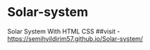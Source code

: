 # Solar-system
Solar System With HTML CSS
##visit - https://semihyildirim57.github.io/Solar-system/
